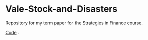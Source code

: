 # Vale-Stock-and-Disasters
Repository for my term paper for the Strategies in Finance course.

[Code](https://htmlpreview.github.io/?https://raw.githubusercontent.com/aishameriane/Vale-Stock-and-Disasters/master/Code.html?token=AAVGJTRBCYT5RLKQKMVR7U2452EJY) .

